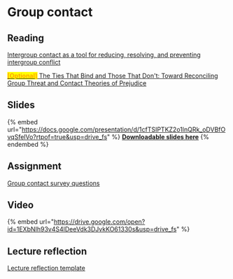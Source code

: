 # Group contact

## Reading

[Intergroup contact as a tool for reducing, resolving, and preventing intergroup conflict](https://drive.google.com/file/d/1NaKnmp6_0SNyQ5VkdvKygkxUuLqpukuf/view?usp=sharing)

[<mark style="color:orange;">**\[Optional\]**</mark> The Ties That Bind and Those That Don't: Toward Reconciling Group Threat and Contact Theories of Prejudice](https://drive.google.com/open?id=1Nf_MBtvmBJboD3tHqXcdDaHZdg71I7sv\&usp=drive_fs)

## Slides

{% embed url="https://docs.google.com/presentation/d/1cfTSIPTKZ2o1lnQRk_oDVBfOvqSfelVo?rtpof=true&usp=drive_fs" %}
[**Downloadable slides here**](https://docs.google.com/presentation/d/1cfTSIPTKZ2o1lnQRk_oDVBfOvqSfelVo?rtpof=true\&usp=drive_fs)
{% endembed %}

## Assignment

[Group contact survey questions](https://docs.google.com/document/d/1cc_87oXgdaXvaNXMVAENGp_zq-65Hd7u?rtpof=true\&usp=drive_fs)

## Video

{% embed url="https://drive.google.com/open?id=1EXbNIh93v4S4lDeeVdk3DJvkKO61330s&usp=drive_fs" %}

## Lecture reflection

[Lecture reflection template](https://docs.google.com/document/d/10LAWllQn-dgtUAZhAZvRSfzQ-JW9v1-K?rtpof=true\&usp=drive_fs)
